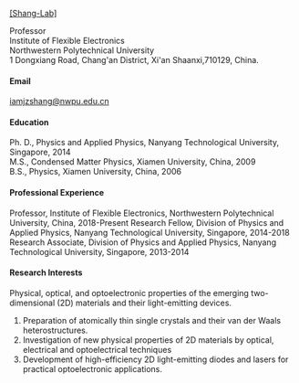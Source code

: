 

[[Shang-Lab]](https://github.com/Shang-Lab)

Professor\
Institute of Flexible Electronics\
Northwestern Polytechnical University\
1 Dongxiang Road, Chang'an District, Xi'an Shaanxi,710129, China.

#### Email
iamjzshang@nwpu.edu.cn

#### Education
Ph. D., Physics and Applied Physics, Nanyang Technological University, Singapore, 2014\
M.S., Condensed Matter Physics, Xiamen University, China, 2009\
B.S., Physics, Xiamen University, China, 2006

#### Professional Experience
Professor, Institute of Flexible Electronics, Northwestern Polytechnical University, China, 2018-Present
Research Fellow, Division of Physics and Applied Physics, Nanyang Technological University, Singapore, 2014-2018
Research Associate, Division of Physics and Applied Physics, Nanyang Technological University, Singapore, 2013-2014

#### Research Interests
Physical, optical, and optoelectronic properties of the emerging two-dimensional (2D) materials and their light-emitting devices.
1. Preparation of atomically thin single crystals and their van der Waals heterostructures. 
2. Investigation of new physical properties of 2D materials by optical, electrical and optoelectrical techniques 
3. Development of high-efficiency 2D light-emitting diodes and lasers for practical optoelectronic applications.


